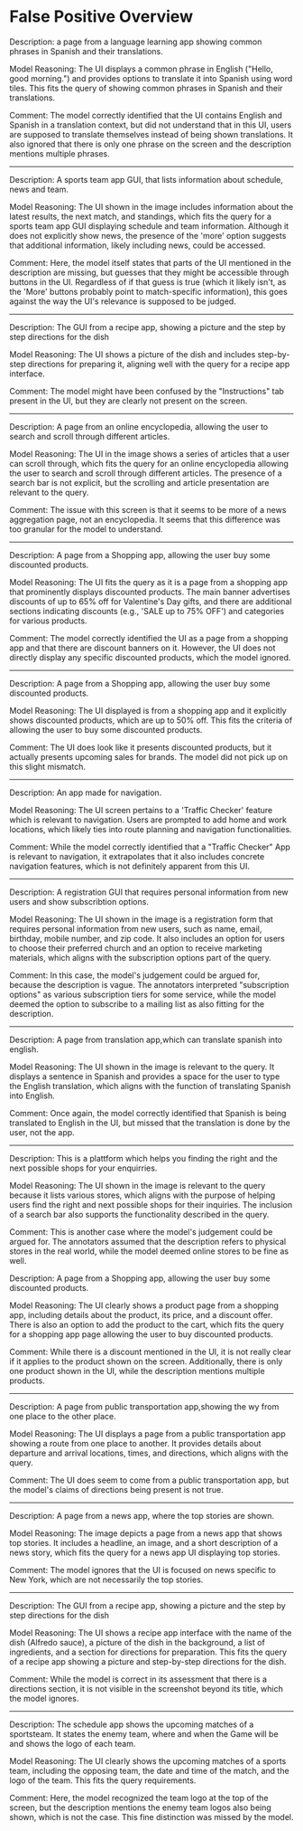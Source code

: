 # False Positive Overview

Description: a page from a language learning app showing common phrases in Spanish and their translations.

Model Reasoning: The UI displays a common phrase in English ("Hello, good morning.") and provides options to translate it into Spanish using word tiles. This fits the query of showing common phrases in Spanish and their translations.

Comment: The model correctly identified that the UI contains English and Spanish in a translation context, but did not understand that in this UI, users are supposed to translate themselves instead of being shown translations. It also ignored that there is only one phrase on the screen and the description mentions multiple phrases.

<hr/>

Description: A sports team app GUI, that lists information about  schedule, news and team.

Model Reasoning: The UI shown in the image includes information about the latest results, the next match, and standings, which fits the query for a sports team app GUI displaying schedule and team information. Although it does not explicitly show news, the presence of the 'more' option suggests that additional information, likely including news, could be accessed.

Comment: Here, the model itself states that parts of the UI mentioned in the description are missing, but guesses that they might be accessible through buttons in the UI. Regardless of if that guess is true (which it likely isn't, as the 'More' buttons probably point to match-specific information), this goes against the way the UI's relevance is supposed to be judged.

<hr/>

Description: The GUI from a recipe app, showing a picture and the step by step directions for the dish

Model Reasoning: The UI shows a picture of the dish and includes step-by-step directions for preparing it, aligning well with the query for a recipe app interface.

Comment: The model might have been confused by the "Instructions" tab present in the UI, but they are clearly not present on the screen.

<hr/>

Description: A page from an online encyclopedia, allowing the user to search and scroll through different articles.

Model Reasoning: The UI in the image shows a series of articles that a user can scroll through, which fits the query for an online encyclopedia allowing the user to search and scroll through different articles. The presence of a search bar is not explicit, but the scrolling and article presentation are relevant to the query.

Comment: The issue with this screen is that it seems to be more of a news aggregation page, not an encyclopedia. It seems that this difference was too granular for the model to understand.

<hr/>

Description: A page from a Shopping app, allowing the user buy some discounted products.

Model Reasoning: The UI fits the query as it is a page from a shopping app that prominently displays discounted products. The main banner advertises discounts of up to 65% off for Valentine's Day gifts, and there are additional sections indicating discounts (e.g., 'SALE up to 75% OFF') and categories for various products.

Comment: The model correctly identified the UI as a page from a shopping app and that there are discount banners on it. However, the UI does not directly display any specific discounted products, which the model ignored.

<hr/>

Description: A page from a Shopping app, allowing the user buy some discounted products.

Model Reasoning: The UI displayed is from a shopping app and it explicitly shows discounted products, which are up to 50% off. This fits the criteria of allowing the user to buy some discounted products.

Comment: The UI does look like it presents discounted products, but it actually presents upcoming sales for brands. The model did not pick up on this slight mismatch.

<hr/>

Description: An app made for navigation.

Model Reasoning: The UI screen pertains to a 'Traffic Checker' feature which is relevant to navigation. Users are prompted to add home and work locations, which likely ties into route planning and navigation functionalities.

Comment: While the model correctly identified that a "Traffic Checker" App is relevant to navigation, it extrapolates that it also includes concrete navigation features, which is not definitely apparent from this UI.

<hr/>

Description: A registration GUI that requires personal information from new users and show subscribtion options.

Model Reasoning: The UI shown in the image is a registration form that requires personal information from new users, such as name, email, birthday, mobile number, and zip code. It also includes an option for users to choose their preferred church and an option to receive marketing materials, which aligns with the subscription options part of the query.

Comment: In this case, the model's judgement could be argued for, because the description is vague. The annotators interpreted "subscription options" as various subscription tiers for some service, while the model deemed the option to subscribe to a mailing list as also fitting for the description.

<hr/>

Description: A page from translation app,which can translate spanish into  english.

Model Reasoning: The UI shown in the image is relevant to the query. It displays a sentence in Spanish and provides a space for the user to type the English translation, which aligns with the function of translating Spanish into English.

Comment: Once again, the model correctly identified that Spanish is being translated to English in the UI, but missed that the translation is done by the user, not the app.

<hr/>

Description: This is a plattform which helps you finding the right and the next possible shops for your enquirries.

Model Reasoning: The UI shown in the image is relevant to the query because it lists various stores, which aligns with the purpose of helping users find the right and next possible shops for their inquiries. The inclusion of a search bar also supports the functionality described in the query.

Comment: This is another case where the model's judgement could be argued for. The annotators assumed that the description refers to physical stores in the real world, while the model deemed online stores to be fine as well.


Description: A page from a Shopping app, allowing the user buy some discounted products.

Model Reasoning: The UI clearly shows a product page from a shopping app, including details about the product, its price, and a discount offer. There is also an option to add the product to the cart, which fits the query for a shopping app page allowing the user to buy discounted products.

Comment: While there is a discount mentioned in the UI, it is not really clear if it applies to the product shown on the screen. Additionally, there is only one product shown in the UI, while the description mentions multiple products.

<hr/>

Description: A page from public transportation app,showing the wy from one place to  the other place.

Model Reasoning: The UI displays a page from a public transportation app showing a route from one place to another. It provides details about departure and arrival locations, times, and directions, which aligns with the query.

Comment: The UI does seem to come from a public transportation app, but the model's claims of directions being present is not true.

<hr/>

Description: A page from a news app, where the top stories are shown.

Model Reasoning: The image depicts a page from a news app that shows top stories. It includes a headline, an image, and a short description of a news story, which fits the query for a news app UI displaying top stories.

Comment: The model ignores that the UI is focused on news specific to New York, which are not necessarily the top stories.

<hr/>

Description: The GUI from a recipe app, showing a picture and the step by step directions for the dish

Model Reasoning: The UI shows a recipe app interface with the name of the dish (Alfredo sauce), a picture of the dish in the background, a list of ingredients, and a section for directions for preparation. This fits the query of a recipe app showing a picture and step-by-step directions for the dish.

Comment: While the model is correct in its assessment that there is a directions section, it is not visible in the screenshot beyond its title, which the model ignores.

<hr/>

Description: The schedule app shows the upcoming matches of a sportsteam. It states the enemy team, where and when the Game will be and shows the logo of each team.

Model Reasoning: The UI clearly shows the upcoming matches of a sports team, including the opposing team, the date and time of the match, and the logo of the team. This fits the query requirements.

Comment: Here, the model recognized the team logo at the top of the screen, but the description mentions the enemy team logos also being shown, which is not the case. This fine distinction was missed by the model.
